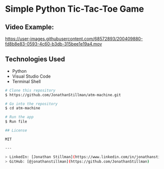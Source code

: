 # Simple Python Tic-Tac-Toe Game 

## Video Example:
https://user-images.githubusercontent.com/68572893/200409880-fd8b8e83-0593-4c60-b3db-315bee1e19a4.mov

## Technologies Used
* Python
* Visual Studio Code
* Terminal Shell

```bash
# Clone this repository
$ https://github.com/JonathanStillman/atm-machine.git

# Go into the repository
$ cd atm-machine

# Run the app
$ Run file

## License

MIT

---

> LinkedIn: [Jonathan Stillman](https://www.linkedin.com/in/jonathanstillman1/) &nbsp;&middot;&nbsp;
> GitHub: [@jonathanstillman](https://github.com/JonathanStillman)
